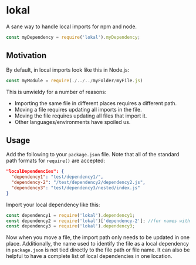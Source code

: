 # lokal
A sane way to handle local imports for npm and node.
```js
const myDependency = require('lokal').myDependency;
```

## Motivation

By default, in local imports look like this in Node.js:

```js
const myModule = require(./../../myFolder/myFile.js)
```

This is unwieldy for a number of reasons:
  * Importing the same file in different places requires a different path.
  * Moving a file requires updating all imports in the file.
  * Moving the file requires updating all files that import it.
  * Other languages/environments have spoiled us.

## Usage

Add the following to your `package.json` file. Note that all of the standard path formats for `require()` are accepted:

```json
"localDependencies": {
  "dependency1": "test/dependency1/",
  "dependency-2": "/test/dependency2/dependency2.js",
  "dependency3": "test/dependency3/nested/index.js"
}
```

Import your local dependency like this:

```js
const dependency1 = require('lokal').dependency1;
const dependency2 = require('lokal')['dependency-2']; //for names with non-standard characters
const dependency3 = require('lokal').dependency3;
```

Now when you move a file, the import path only needs to be updated in one place. Additionally, the name used to identify the file as a local dependency in `package.json` is not tied directly to the file path or file name. It can also be helpful to have a complete list of local dependencies in one location.
